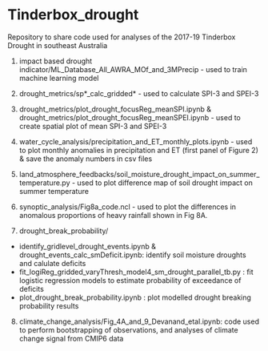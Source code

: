 # Tinderbox_drought

Repository to share code used for analyses of the 2017-19 Tinderbox Drought in southeast Australia

1. impact based drought indicator/ML_Database_All_AWRA_MOf_and_3MPrecip - used to train machine learning model

2. drought_metrics/sp*_calc_gridded* - used to calculate SPI-3 and SPEI-3

3. drought_metrics/plot_drought_focusReg_meanSPI.ipynb & drought_metrics/plot_drought_focusReg_meanSPEI.ipynb - used to create spatial plot of mean SPI-3 and SPEI-3

4. water_cycle_analysis/precipitation_and_ET_monthly_plots.ipynb - used to plot monthly anomalies in precipitation and ET (first panel of Figure 2) & save the anomaly numbers in csv files

5. land_atmosphere_feedbacks/soil_moisture_drought_impact_on_summer_temperature.py - used to plot difference map of soil drought impact on summer temperature

6. synoptic_analysis/Fig8a_code.ncl - used to plot the differences in anomalous proportions of heavy rainfall shown in Fig 8A. 

7. drought_break_probability/
  - identify_gridlevel_drought_events.ipynb & drought_events_calc_smDeficit.ipynb: identify soil moisture droughts and calulate deficits
  - fit_logiReg_gridded_varyThresh_model4_sm_drought_parallel_tb.py : fit logistic regression models to estimate probability of exceedance of deficits
  - plot_drought_break_probability.ipynb : plot modelled drought breaking probability results

8. climate_change_analysis/Fig_4A_and_9_Devanand_etal.ipynb: code used to perform bootstrapping of observations, and analyses of climate change signal from CMIP6 data 

